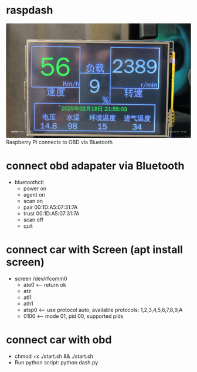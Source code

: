 # raspdash
![image.jpg](image.jpg)
Raspberry Pi connects to OBD via Bluetooth

# connect obd adapater via Bluetooth
- bluetoothctl
  - power on
  - agent on
  - scan on
  - pair 00:1D:A5:07:31:7A
  - trust 00:1D:A5:07:31:7A
  - scan off
  - quit

# connect car with Screen (apt install screen)
- screen /dev/rfcomm0
  - ate0  <-- return ok
  - atz
  - atl1
  - ath1
  - atsp0  <-- use protocol auto, available protocols: 1,2,3,4,5,6,7,8,9,A
  - 0100  <-- mode 01, pid 00, supported pids

# connect car with obd
- chmod +x ./start.sh && ./start.sh
- Run python script: python dash.py